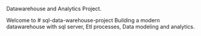 Datawarehouse and Analytics Project.

Welcome to # sql-data-warehouse-project
Building a modern datawarehouse with sql server,  Etl processes, Data modeling and analytics.
